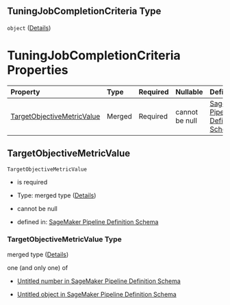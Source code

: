 ## TuningJobCompletionCriteria Type

`object` ([Details](pipeline-definition-definitions-tuningstep-properties-arguments-properties-hyperparametertuningjobconfig-properties-tuningjobcompletioncriteria.md))

# TuningJobCompletionCriteria Properties

| Property                                                  | Type   | Required | Nullable       | Defined by                                                                                                                                                                                                                                                                                                                                                           |
| :-------------------------------------------------------- | :----- | :------- | :------------- | :------------------------------------------------------------------------------------------------------------------------------------------------------------------------------------------------------------------------------------------------------------------------------------------------------------------------------------------------------------------- |
| [TargetObjectiveMetricValue](#targetobjectivemetricvalue) | Merged | Required | cannot be null | [SageMaker Pipeline Definition Schema](pipeline-definition-definitions-floatargumentvalue.md "https://github.com/jerrypeng7773/sagemaker-model-building-pipeline-definition-JSON-schema/schema/#/definitions/TuningStep/properties/Arguments/properties/HyperParameterTuningJobConfig/properties/TuningJobCompletionCriteria/properties/TargetObjectiveMetricValue") |

## TargetObjectiveMetricValue



`TargetObjectiveMetricValue`

*   is required

*   Type: merged type ([Details](pipeline-definition-definitions-floatargumentvalue.md))

*   cannot be null

*   defined in: [SageMaker Pipeline Definition Schema](pipeline-definition-definitions-floatargumentvalue.md "https://github.com/jerrypeng7773/sagemaker-model-building-pipeline-definition-JSON-schema/schema/#/definitions/TuningStep/properties/Arguments/properties/HyperParameterTuningJobConfig/properties/TuningJobCompletionCriteria/properties/TargetObjectiveMetricValue")

### TargetObjectiveMetricValue Type

merged type ([Details](pipeline-definition-definitions-floatargumentvalue.md))

one (and only one) of

*   [Untitled number in SageMaker Pipeline Definition Schema](pipeline-definition-definitions-floatargumentvalue-oneof-0.md "check type definition")

*   [Untitled object in SageMaker Pipeline Definition Schema](pipeline-definition-definitions-getfunction.md "check type definition")

